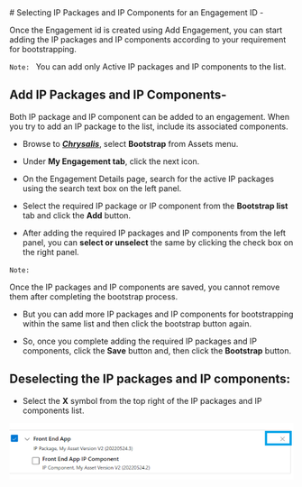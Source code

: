 </br>
</br>
# Selecting IP Packages and IP Components for an Engagement ID - 

Once the Engagement id is created using Add Engagement, you can start adding the IP packages and IP components according to your requirement for bootstrapping.

`Note: `    You can add only Active IP packages and IP components to the list.


## Add IP Packages and IP Components- 

Both IP package and IP component can be added to an engagement. When you try to add an IP package to the list, include its associated components.

- Browse to **_[Chrysalis](https://aka.ms/chrysalis)_**, select **Bootstrap** from Assets menu.

- Under **My Engagement tab**, click the next icon.

- On the Engagement Details page, search for the active IP packages using the search text box on the left panel.

- Select the required IP package or IP component from the **Bootstrap list** tab and click the **Add** button.

- After adding the required IP packages and IP components from the left panel, you can **select or unselect** the same by clicking the check box on the right panel. 

`Note:` 

Once the IP packages and IP components are saved, you cannot remove them after completing the bootstrap process. 

- But you can add more IP packages and IP components for bootstrapping within the same list and then click the bootstrap button again.


- So, once you complete adding the required IP packages and IP components, click the **Save** button and, then click the **Bootstrap** button.


## Deselecting the IP packages and IP components: 

 - Select the **X** symbol from the top right of the IP packages and IP components list.

![X symbol.png](/attachments/X%20symbol-1922b16e-e111-4176-bef5-a6064803a627.png)
</br>
</br>



